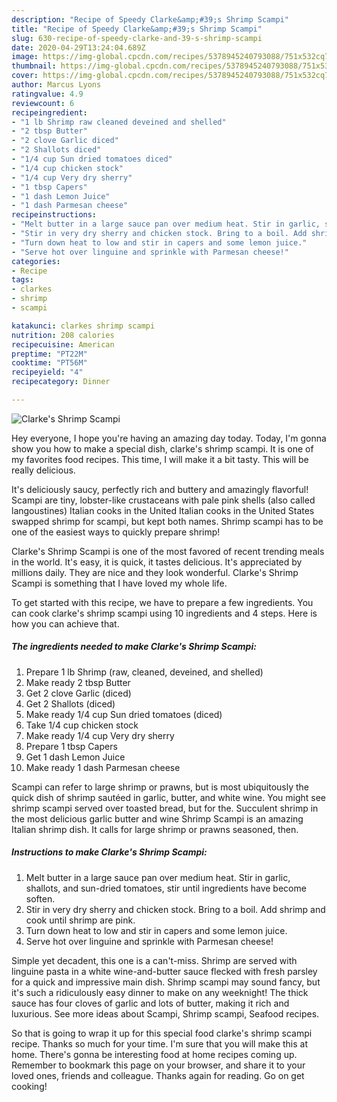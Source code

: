 ```yaml
---
description: "Recipe of Speedy Clarke&amp;#39;s Shrimp Scampi"
title: "Recipe of Speedy Clarke&amp;#39;s Shrimp Scampi"
slug: 630-recipe-of-speedy-clarke-and-39-s-shrimp-scampi
date: 2020-04-29T13:24:04.689Z
image: https://img-global.cpcdn.com/recipes/5378945240793088/751x532cq70/clarkes-shrimp-scampi-recipe-main-photo.jpg
thumbnail: https://img-global.cpcdn.com/recipes/5378945240793088/751x532cq70/clarkes-shrimp-scampi-recipe-main-photo.jpg
cover: https://img-global.cpcdn.com/recipes/5378945240793088/751x532cq70/clarkes-shrimp-scampi-recipe-main-photo.jpg
author: Marcus Lyons
ratingvalue: 4.9
reviewcount: 6
recipeingredient:
- "1 lb Shrimp raw cleaned deveined and shelled"
- "2 tbsp Butter"
- "2 clove Garlic diced"
- "2 Shallots diced"
- "1/4 cup Sun dried tomatoes diced"
- "1/4 cup chicken stock"
- "1/4 cup Very dry sherry"
- "1 tbsp Capers"
- "1 dash Lemon Juice"
- "1 dash Parmesan cheese"
recipeinstructions:
- "Melt butter in a large sauce pan over medium heat. Stir in garlic, shallots, and sun-dried tomatoes, stir until ingredients have become soften."
- "Stir in very dry sherry and chicken stock. Bring to a boil. Add shrimp and cook until shrimp are pink."
- "Turn down heat to low and stir in capers and some lemon juice."
- "Serve hot over linguine and sprinkle with Parmesan cheese!"
categories:
- Recipe
tags:
- clarkes
- shrimp
- scampi

katakunci: clarkes shrimp scampi 
nutrition: 208 calories
recipecuisine: American
preptime: "PT22M"
cooktime: "PT56M"
recipeyield: "4"
recipecategory: Dinner

---
```



![Clarke&#39;s Shrimp Scampi](https://img-global.cpcdn.com/recipes/5378945240793088/751x532cq70/clarkes-shrimp-scampi-recipe-main-photo.jpg)

Hey everyone, I hope you're having an amazing day today. Today, I'm gonna show you how to make a special dish, clarke&#39;s shrimp scampi. It is one of my favorites food recipes. This time, I will make it a bit tasty. This will be really delicious.

It&#39;s deliciously saucy, perfectly rich and buttery and amazingly flavorful! Scampi are tiny, lobster-like crustaceans with pale pink shells (also called langoustines) Italian cooks in the United Italian cooks in the United States swapped shrimp for scampi, but kept both names. Shrimp scampi has to be one of the easiest ways to quickly prepare shrimp!

Clarke&#39;s Shrimp Scampi is one of the most favored of recent trending meals in the world. It's easy, it is quick, it tastes delicious. It's appreciated by millions daily. They are nice and they look wonderful. Clarke&#39;s Shrimp Scampi is something that I have loved my whole life.


To get started with this recipe, we have to prepare a few ingredients. You can cook clarke&#39;s shrimp scampi using 10 ingredients and 4 steps. Here is how you can achieve that.

<!--inarticleads1-->

##### The ingredients needed to make Clarke&#39;s Shrimp Scampi:

1. Prepare 1 lb Shrimp (raw, cleaned, deveined, and shelled)
1. Make ready 2 tbsp Butter
1. Get 2 clove Garlic (diced)
1. Get 2 Shallots (diced)
1. Make ready 1/4 cup Sun dried tomatoes (diced)
1. Take 1/4 cup chicken stock
1. Make ready 1/4 cup Very dry sherry
1. Prepare 1 tbsp Capers
1. Get 1 dash Lemon Juice
1. Make ready 1 dash Parmesan cheese


Scampi can refer to large shrimp or prawns, but is most ubiquitously the quick dish of shrimp sautéed in garlic, butter, and white wine. You might see shrimp scampi served over toasted bread, but for the. Succulent shrimp in the most delicious garlic butter and wine Shrimp Scampi is an amazing Italian shrimp dish. It calls for large shrimp or prawns seasoned, then. 

<!--inarticleads2-->

##### Instructions to make Clarke&#39;s Shrimp Scampi:

1. Melt butter in a large sauce pan over medium heat. Stir in garlic, shallots, and sun-dried tomatoes, stir until ingredients have become soften.
1. Stir in very dry sherry and chicken stock. Bring to a boil. Add shrimp and cook until shrimp are pink.
1. Turn down heat to low and stir in capers and some lemon juice.
1. Serve hot over linguine and sprinkle with Parmesan cheese!


Simple yet decadent, this one is a can&#39;t-miss. Shrimp are served with linguine pasta in a white wine-and-butter sauce flecked with fresh parsley for a quick and impressive main dish. Shrimp scampi may sound fancy, but it&#39;s such a ridiculously easy dinner to make on any weeknight! The thick sauce has four cloves of garlic and lots of butter, making it rich and luxurious. See more ideas about Scampi, Shrimp scampi, Seafood recipes. 

So that is going to wrap it up for this special food clarke&#39;s shrimp scampi recipe. Thanks so much for your time. I'm sure that you will make this at home. There's gonna be interesting food at home recipes coming up. Remember to bookmark this page on your browser, and share it to your loved ones, friends and colleague. Thanks again for reading. Go on get cooking!
